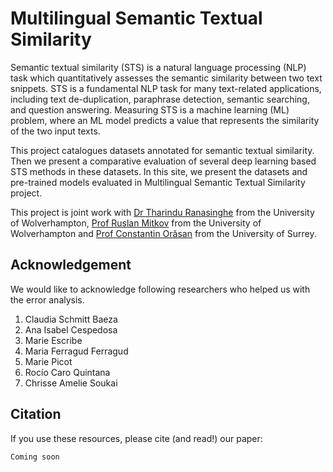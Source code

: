 # Multilingual Semantic Textual Similarity
Semantic textual similarity (STS) is a natural language processing (NLP) task which quantitatively assesses the semantic similarity between two text snippets. STS is a fundamental NLP task for many text-related applications, including text de-duplication, paraphrase detection, semantic searching, and question answering. Measuring STS is a machine learning (ML) problem, where an ML model predicts a value that represents the similarity of the two input texts.

This project catalogues datasets annotated for semantic textual similarity. Then we present a comparative evaluation of several deep learning based STS methods in these datasets. In this site, we present the datasets and pre-trained models evaluated in Multilingual Semantic Textual Similarity project.

This project is joint work with [Dr Tharindu Ranasinghe](https://tharindu.co.uk/) from the University of Wolverhampton, [Prof Ruslan Mitkov](https://researchers.wlv.ac.uk/R.Mitkov) from the University of Wolverhampton and [Prof Constantin Orăsan](https://dinel.org.uk/) from the University of Surrey.



## Acknowledgement
We would like to acknowledge following researchers who helped us with the error analysis.

1. Claudia Schmitt Baeza
2. Ana Isabel Cespedosa
3. Marie Escribe
4. Maria Ferragud Ferragud
5. Marie Picot
6. Rocío Caro Quintana
7. Chrisse Amelie Soukai


## Citation
If you use these resources, please cite (and read!) our paper:

```bash
Coming soon
```
